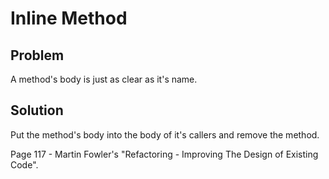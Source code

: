# Inline Method

## Problem
A method's body is just as clear as it's name.

## Solution
Put the method's body into the body of it's callers and remove the method.

Page 117 - Martin Fowler's "Refactoring - Improving The Design of Existing Code".